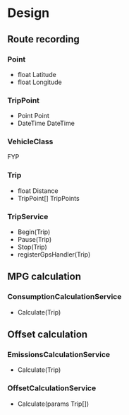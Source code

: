 # Design
## Route recording
###  Point
- float Latitude
- float Longitude

### TripPoint
- Point Point
- DateTime DateTime

### VehicleClass
FYP 

### Trip
- float Distance
- TripPoint[] TripPoints

### TripService
- Begin(Trip)
- Pause(Trip)
- Stop(Trip)
- registerGpsHandler(Trip)

## MPG calculation
### ConsumptionCalculationService
- Calculate(Trip)

## Offset calculation
### EmissionsCalculationService
- Calculate(Trip)

### OffsetCalculationService
- Calculate(params Trip[])
